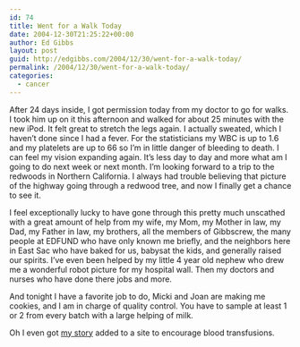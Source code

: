 ```yaml
---
id: 74
title: Went for a Walk Today
date: 2004-12-30T21:25:22+00:00
author: Ed Gibbs
layout: post
guid: http://edgibbs.com/2004/12/30/went-for-a-walk-today/
permalink: /2004/12/30/went-for-a-walk-today/
categories:
  - cancer
---
```

After 24 days inside, I got permission today from my doctor to go for walks. I took him up on it this afternoon and walked for about 25 minutes with the new iPod. It felt great to stretch the legs again. I actually sweated, which I haven&#8217;t done since I had a fever. For the statisticians my WBC is up to 1.6 and my platelets are up to 66 so I&#8217;m in little danger of bleeding to death. I can feel my vision expanding again. It&#8217;s less day to day and more what am I going to do next week or next month. I&#8217;m looking forward to a trip to the redwoods in Northern California. I always had trouble believing that picture of the highway going through a redwood tree, and now I finally get a chance to see it.

I feel exceptionally lucky to have gone through this pretty much unscathed with a great amount of help from my wife, my Mom, my Mother in law, my Dad, my Father in law, my brothers, all the members of Gibbscrew, the many people at EDFUND who have only known me briefly, and the neighbors here in East Sac who have baked for us, babysat the kids, and generally raised our spirits. I&#8217;ve even been helped by my little 4 year old nephew who drew me a wonderful robot picture for my hospital wall. Then my doctors and nurses who have done there jobs and more.

And tonight I have a favorite job to do, Micki and Joan are making me cookies, and I am in charge of quality control. You have to sample at least 1 or 2 from every batch with a large helping of milk.

Oh I even got [my story](http://www.giveyourblood.com/transfusion_ed.html) added to a site to encourage blood transfusions.